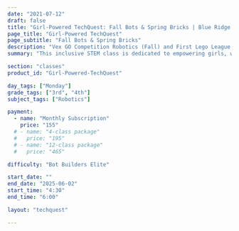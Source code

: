 ```yaml
---
date: "2021-07-12"
draft: false
title: "Girl-Powered TechQuest: Fall Bots & Spring Bricks | Blue Ridge Boost"
page_title: "Girl-Powered TechQuest"
page_subtitle: "Fall Bots & Spring Bricks"
description: "Vex GO Competition Robotics (Fall) and First Lego League Explore (Spring)"
summary: "This inclusive STEM class is dedicated to empowering girls, while warmly welcoming and encouraging participation from all genders. Scholarships are available to ensure that financial limitations do not prevent students from joining."

section: "classes"
product_id: "Girl-Powered-TechQuest"

day_tags: ["Monday"]
grade_tags: ["3rd", "4th"]
subject_tags: ["Robotics"]

payment:
  - name: "Monthly Subscription"
    price: "155"
  # - name: "4-class package"
  #   price: "195"
  # - name: "12-class package"
  #   price: "465"

difficulty: "Bot Builders Elite"

start_date: ""
end_date: "2025-06-02"
start_time: "4:30"
end_time: "6:00"

layout: "techquest"

---
```


